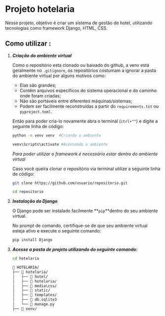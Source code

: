 
# Projeto hotelaria

Nesse projeto, objetivo é criar um sistema de gestão de hotel, utilizando tecnologias como framework Django, HTML, CSS. 

## Como utilizar :

1. ***Criação do ambiente virtual***
    
    Como o repositório esta clonado ou baixado do github, a venv está geralmente no `.gitignore`, os repositórios costumam a ignorar a pasta do ambiente virtual por alguns motivos como: 
    
    - Elas são grandes;
    - Contêm arquivos específicos do sistema operacional e do caminho onde foram criadas;
    - Não são portáveis entre diferentes máquinas/sistemas;
    - Podem ser facilmente reconstruídas a partir do `requirements.txt` ou `pyproject.toml`.
    
    Então para poder cria-lo novamente abra o terminal (`ctrl+""`) e digite a seguinte linha de código:
    
    ```bash
    python -m venv venv  #Criando o ambiente 
    
    venv\Scripts\activate #Acessando o ambiente
    ```
    
    *Para poder utilizar o framework é necessário estar dentro do ambiente virtual*
    
    Caso você queira clonar o repositório via terminal utilize a seguinte linha de código:
    
    ```bash
    git clone https://github.com/usuario/repositorio.git
    
    cd repositorio
    ```
    

1. ***Instalação do Django***
    
    O Django pode ser instalado facilmente **`pip`**dentro do seu ambiente virtual.
    
    No prompt de comando, certifique-se de que seu ambiente virtual esteja ativo e execute o seguinte comando:
    
    ```bash
    pip install Django
    ```
    

1. ***Acesse a pasta de projeto  utilizando do seguinte comando:***
    
    ```bash
    cd hotelaria
    ```
    
    ```markdown
    📁 HOTELARIA/
    ├── 📁 hotelaria/
    │   ├── 📁 hotel/
    │   ├── 📁 hotelaria/
    │   ├── 📁 media\css/
    │   ├── 📁 static/
    │   ├── 📁 templates/
    │   ├── 📄 db.sqlite3
    │   └── 📄 manage.py
    ├── 📁 venv/
    ```

